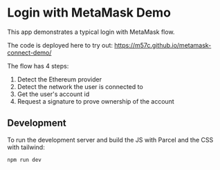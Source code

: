 # Login with MetaMask Demo
This app demonstrates a typical login with MetaMask flow.

The code is deployed here to try out: https://m57c.github.io/metamask-connect-demo/

The flow has 4 steps:

1. Detect the Ethereum provider
2. Detect the network the user is connected to
3. Get the user's account id
4. Request a signature to prove ownership of the account

## Development

To run the development server and build the JS with Parcel and the CSS with tailwind:
```bash
npm run dev
```
